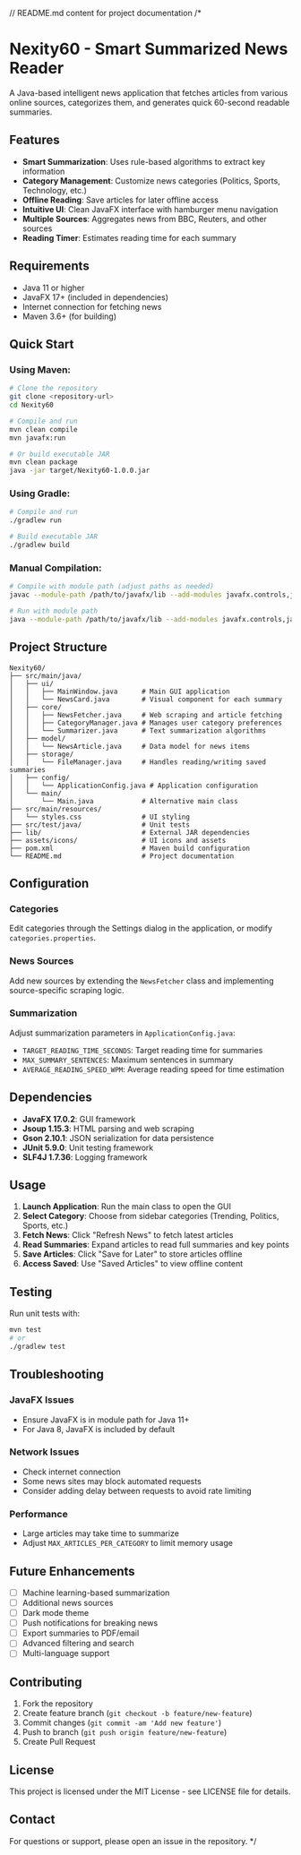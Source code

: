 // README.md content for project documentation
/*
# Nexity60 - Smart Summarized News Reader

A Java-based intelligent news application that fetches articles from various online sources, categorizes them, and generates quick 60-second readable summaries.

## Features

- **Smart Summarization**: Uses rule-based algorithms to extract key information
- **Category Management**: Customize news categories (Politics, Sports, Technology, etc.)
- **Offline Reading**: Save articles for later offline access
- **Intuitive UI**: Clean JavaFX interface with hamburger menu navigation
- **Multiple Sources**: Aggregates news from BBC, Reuters, and other sources
- **Reading Timer**: Estimates reading time for each summary

## Requirements

- Java 11 or higher
- JavaFX 17+ (included in dependencies)
- Internet connection for fetching news
- Maven 3.6+ (for building)

## Quick Start

### Using Maven:
```bash
# Clone the repository
git clone <repository-url>
cd Nexity60

# Compile and run
mvn clean compile
mvn javafx:run

# Or build executable JAR
mvn clean package
java -jar target/Nexity60-1.0.0.jar
```

### Using Gradle:
```bash
# Compile and run
./gradlew run

# Build executable JAR
./gradlew build
```

### Manual Compilation:
```bash
# Compile with module path (adjust paths as needed)
javac --module-path /path/to/javafx/lib --add-modules javafx.controls,javafx.fxml -cp lib/* src/main/java/**/*.java

# Run with module path
java --module-path /path/to/javafx/lib --add-modules javafx.controls,javafx.fxml -cp target/classes:lib/* ui.MainWindow
```

## Project Structure

```
Nexity60/
├── src/main/java/
│   ├── ui/
│   │   ├── MainWindow.java      # Main GUI application
│   │   └── NewsCard.java        # Visual component for each summary
│   ├── core/
│   │   ├── NewsFetcher.java     # Web scraping and article fetching
│   │   ├── CategoryManager.java # Manages user category preferences
│   │   └── Summarizer.java      # Text summarization algorithms
│   ├── model/
│   │   └── NewsArticle.java     # Data model for news items
│   ├── storage/
│   │   └── FileManager.java     # Handles reading/writing saved summaries
│   ├── config/
│   │   └── ApplicationConfig.java # Application configuration
│   └── main/
│       └── Main.java            # Alternative main class
├── src/main/resources/
│   └── styles.css               # UI styling
├── src/test/java/               # Unit tests
├── lib/                         # External JAR dependencies
├── assets/icons/                # UI icons and assets
├── pom.xml                      # Maven build configuration
└── README.md                    # Project documentation
```

## Configuration

### Categories
Edit categories through the Settings dialog in the application, or modify `categories.properties`.

### News Sources
Add new sources by extending the `NewsFetcher` class and implementing source-specific scraping logic.

### Summarization
Adjust summarization parameters in `ApplicationConfig.java`:
- `TARGET_READING_TIME_SECONDS`: Target reading time for summaries
- `MAX_SUMMARY_SENTENCES`: Maximum sentences in summary
- `AVERAGE_READING_SPEED_WPM`: Average reading speed for time estimation

## Dependencies

- **JavaFX 17.0.2**: GUI framework
- **Jsoup 1.15.3**: HTML parsing and web scraping
- **Gson 2.10.1**: JSON serialization for data persistence
- **JUnit 5.9.0**: Unit testing framework
- **SLF4J 1.7.36**: Logging framework

## Usage

1. **Launch Application**: Run the main class to open the GUI
2. **Select Category**: Choose from sidebar categories (Trending, Politics, Sports, etc.)
3. **Fetch News**: Click "Refresh News" to fetch latest articles
4. **Read Summaries**: Expand articles to read full summaries and key points
5. **Save Articles**: Click "Save for Later" to store articles offline
6. **Access Saved**: Use "Saved Articles" to view offline content

## Testing

Run unit tests with:
```bash
mvn test
# or
./gradlew test
```

## Troubleshooting

### JavaFX Issues
- Ensure JavaFX is in module path for Java 11+
- For Java 8, JavaFX is included by default

### Network Issues
- Check internet connection
- Some news sites may block automated requests
- Consider adding delay between requests to avoid rate limiting

### Performance
- Large articles may take time to summarize
- Adjust `MAX_ARTICLES_PER_CATEGORY` to limit memory usage

## Future Enhancements

- [ ] Machine learning-based summarization
- [ ] Additional news sources
- [ ] Dark mode theme
- [ ] Push notifications for breaking news
- [ ] Export summaries to PDF/email
- [ ] Advanced filtering and search
- [ ] Multi-language support

## Contributing

1. Fork the repository
2. Create feature branch (`git checkout -b feature/new-feature`)
3. Commit changes (`git commit -am 'Add new feature'`)
4. Push to branch (`git push origin feature/new-feature`)
5. Create Pull Request

## License

This project is licensed under the MIT License - see LICENSE file for details.

## Contact

For questions or support, please open an issue in the repository.
*/